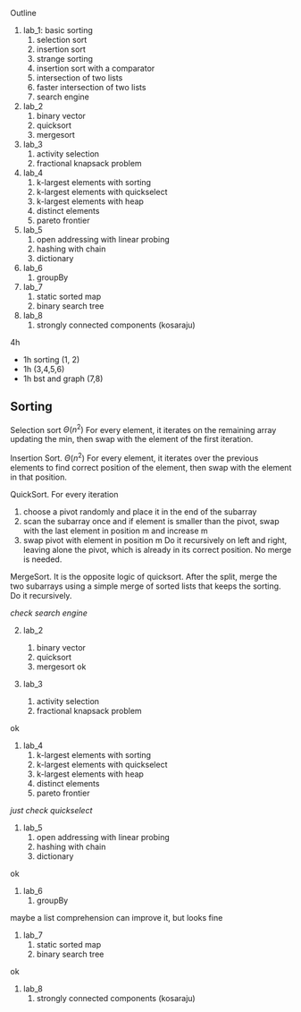 Outline
1. lab_1: basic sorting
	1. selection sort
	2. insertion sort
	3. strange sorting
	4. insertion sort with a comparator
	5. intersection of two lists
	6. faster intersection of two lists
	7. search engine
2. lab_2
	1. binary vector
	2. quicksort
	3. mergesort
3. lab_3
	1. activity selection
	2. fractional knapsack problem
4. lab_4
	1. k-largest elements with sorting
	2. k-largest elements with quickselect
	3. k-largest elements with heap
	4. distinct elements
	5. pareto frontier
5. lab_5
	1. open addressing with linear probing
	2. hashing with chain
	3. dictionary
6. lab_6
	1. groupBy
7. lab_7
	1. static sorted map
	2. binary search tree
8. lab_8
	1. strongly connected components (kosaraju)

4h
- 1h sorting (1, 2)
- 1h (3,4,5,6)
- 1h bst and graph (7,8)

## Sorting

Selection sort $\Theta(n^2)$
For every element, it iterates on the remaining array updating the min, then swap with the element of the first iteration.

Insertion Sort. $\Theta(n^2)$
For every element, it iterates over the previous elements to find correct position of the element, then swap with the element in that position.

QuickSort.
For every iteration
1. choose a pivot randomly and place it in the end of the subarray
2. scan the subarray once and if element is smaller than the pivot, swap with the last element in position m and increase m
3. swap pivot with element in position m
Do it recursively on left and right, leaving alone the pivot, which is already in its correct position. No merge is needed.

MergeSort.
It is the opposite logic of quicksort.
After the split, merge the two subarrays using a simple merge of sorted lists that keeps the sorting.
Do it recursively.


*check search engine*



2. lab_2
	1. binary vector
	2. quicksort
	3. mergesort
ok


1. lab_3
	1. activity selection
	2. fractional knapsack problem

ok

1. lab_4
	1. k-largest elements with sorting
	2. k-largest elements with quickselect
	3. k-largest elements with heap
	4. distinct elements
	5. pareto frontier

*just check quickselect*

1. lab_5
	1. open addressing with linear probing
	2. hashing with chain
	3. dictionary

ok

1. lab_6
	1. groupBy

maybe a list comprehension can improve it, but looks fine

1. lab_7
	1. static sorted map
	2. binary search tree

ok

1. lab_8
	1. strongly connected components (kosaraju)

